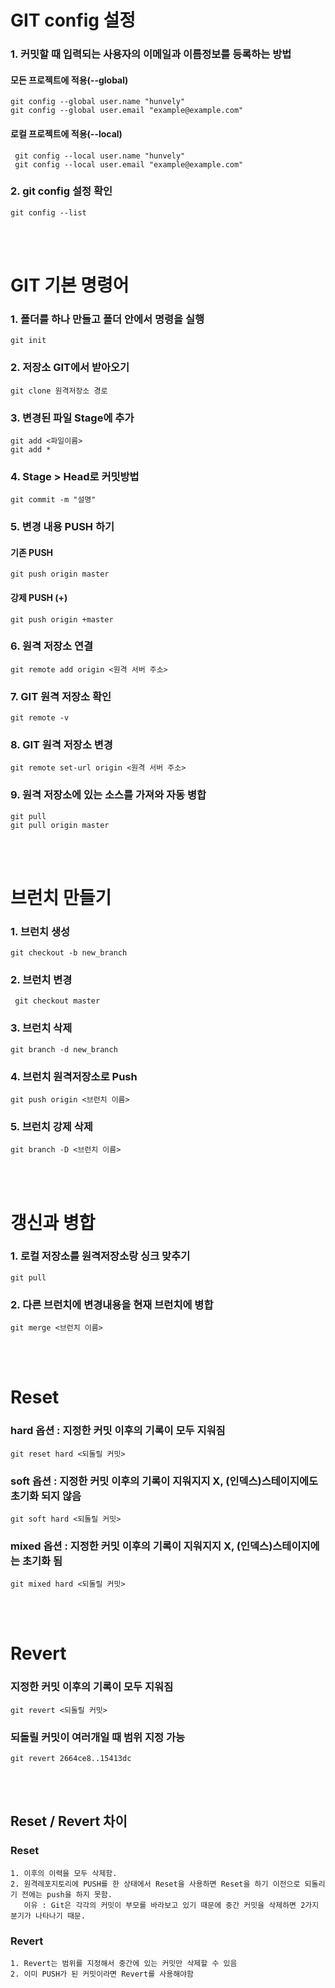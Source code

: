 # GIT config 설정

### 1. 커밋할 때 입력되는 사용자의 이메일과 이름정보를 등록하는 방법 
#### 모든 프로젝트에 적용(--global)  
```git config --global user.name "hunvely"```  
```git config --global user.email "example@example.com"```  
#### 로컬 프로젝트에 적용(--local)
``` git config --local user.name "hunvely"```  
``` git config --local user.email "example@example.com"```  

### 2. git config 설정 확인  
```git config --list```

<br/>
<br/>

# GIT 기본 명령어

### 1. 폴더를 하나 만들고 폴더 안에서 명령을 실행  
```git init```

### 2. 저장소 GIT에서 받아오기  
```git clone 원격저장소 경로```

### 3. 변경된 파일 Stage에 추가  
```git add <파일이름>```  
```git add *```

### 4. Stage > Head로 커밋방법  
```git commit -m "설명"```

### 5. 변경 내용 PUSH 하기
#### 기존 PUSH  
```git push origin master```  
#### 강제 PUSH (+)
```git push origin +master```  

### 6. 원격 저장소 연결  
```git remote add origin <원격 서버 주소>```

### 7. GIT 원격 저장소 확인  
```git remote -v```

### 8. GIT 원격 저장소 변경  
```git remote set-url origin <원격 서버 주소>```

### 9. 원격 저장소에 있는 소스를 가져와 자동 병합
```git pull ```<br/>
```git pull origin master```

<br/>
<br/>

# 브런치 만들기

### 1. 브런치 생성  
```git checkout -b new_branch```

### 2. 브런치 변경  
``` git checkout master```

### 3. 브런치 삭제  
```git branch -d new_branch```

### 4. 브런치 원격저장소로 Push  
```git push origin <브런치 이름>```

### 5. 브런치 강제 삭제
```git branch -D <브런치 이름>```

<br/>
<br/>

# 갱신과 병합

### 1. 로컬 저장소를 원격저장소랑 싱크 맞추기  
```git pull```

### 2. 다른 브런치에 변경내용을 현재 브런치에 병합  
```git merge <브런치 이름>```

<br/>
<br/>

# Reset

### hard 옵션 : 지정한 커밋 이후의 기록이 모두 지워짐
```git reset hard <되돌릴 커밋>```
### soft 옵션 : 지정한 커밋 이후의 기록이 지워지지 X, (인덱스)스테이지에도 초기화 되지 않음
```git soft hard <되돌릴 커밋>```
### mixed 옵션 : 지정한 커밋 이후의 기록이 지워지지 X, (인덱스)스테이지에는 초기화 됨
```git mixed hard <되돌릴 커밋>```

<br/>
<br/>

# Revert 

### 지정한 커밋 이후의 기록이 모두 지워짐
```git revert <되돌릴 커밋> ```

### 되돌릴 커밋이 여러개일 때 범위 지정 가능
```git revert 2664ce8..15413dc ```

<br/>
<br/>

## Reset / Revert 차이

### Reset

```
1. 이후의 이력을 모두 삭제함.
2. 원격레포지토리에 PUSH를 한 상태에서 Reset을 사용하면 Reset을 하기 이전으로 되돌리기 전에는 push을 하지 못함.
   이유 : Git은 각각의 커밋이 부모를 바라보고 있기 때문에 중간 커밋을 삭제하면 2가지 분기가 나타나기 때문.
```

### Revert
```
1. Revert는 범위를 지정해서 중간에 있는 커밋만 삭제할 수 있음
2. 이미 PUSH가 된 커밋이라면 Revert를 사용해야함
```

